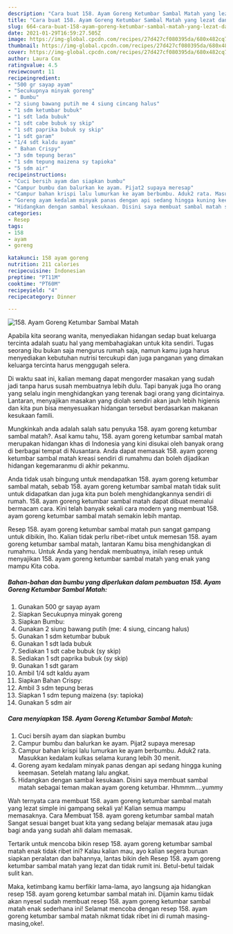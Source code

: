 ```yaml
---
description: "Cara buat 158. Ayam Goreng Ketumbar Sambal Matah yang lezat dan Mudah Dibuat"
title: "Cara buat 158. Ayam Goreng Ketumbar Sambal Matah yang lezat dan Mudah Dibuat"
slug: 664-cara-buat-158-ayam-goreng-ketumbar-sambal-matah-yang-lezat-dan-mudah-dibuat
date: 2021-01-29T16:59:27.505Z
image: https://img-global.cpcdn.com/recipes/27d427cf080395da/680x482cq70/158-ayam-goreng-ketumbar-sambal-matah-foto-resep-utama.jpg
thumbnail: https://img-global.cpcdn.com/recipes/27d427cf080395da/680x482cq70/158-ayam-goreng-ketumbar-sambal-matah-foto-resep-utama.jpg
cover: https://img-global.cpcdn.com/recipes/27d427cf080395da/680x482cq70/158-ayam-goreng-ketumbar-sambal-matah-foto-resep-utama.jpg
author: Laura Cox
ratingvalue: 4.5
reviewcount: 11
recipeingredient:
- "500 gr sayap ayam"
- "Secukupnya minyak goreng"
- " Bumbu"
- "2 siung bawang putih me 4 siung cincang halus"
- "1 sdm ketumbar bubuk"
- "1 sdt lada bubuk"
- "1 sdt cabe bubuk sy skip"
- "1 sdt paprika bubuk sy skip"
- "1 sdt garam"
- "1/4 sdt kaldu ayam"
- " Bahan Crispy"
- "3 sdm tepung beras"
- "1 sdm tepung maizena sy tapioka"
- "5 sdm air"
recipeinstructions:
- "Cuci bersih ayam dan siapkan bumbu"
- "Campur bumbu dan balurkan ke ayam. Pijat2 supaya meresap"
- "Campur bahan krispi lalu lumurkan ke ayam berbumbu. Aduk2 rata. Masukkan kedalam kulkas selama kurang lebih 30 menit."
- "Goreng ayam kedalam minyak panas dengan api sedang hingga kuning keemasan. Setelah matang lalu angkat."
- "Hidangkan dengan sambal kesukaan. Disini saya membuat sambal matah sebagai teman makan ayam goreng ketumbar. Hhmmm....yummy"
categories:
- Resep
tags:
- 158
- ayam
- goreng

katakunci: 158 ayam goreng 
nutrition: 211 calories
recipecuisine: Indonesian
preptime: "PT11M"
cooktime: "PT60M"
recipeyield: "4"
recipecategory: Dinner

---
```



![158. Ayam Goreng Ketumbar Sambal Matah](https://img-global.cpcdn.com/recipes/27d427cf080395da/680x482cq70/158-ayam-goreng-ketumbar-sambal-matah-foto-resep-utama.jpg)

Apabila kita seorang wanita, menyediakan hidangan sedap buat keluarga tercinta adalah suatu hal yang membahagiakan untuk kita sendiri. Tugas seorang ibu bukan saja mengurus rumah saja, namun kamu juga harus menyediakan kebutuhan nutrisi tercukupi dan juga panganan yang dimakan keluarga tercinta harus menggugah selera.

Di waktu  saat ini, kalian memang dapat mengorder masakan yang sudah jadi tanpa harus susah membuatnya lebih dulu. Tapi banyak juga lho orang yang selalu ingin menghidangkan yang terenak bagi orang yang dicintainya. Lantaran, menyajikan masakan yang diolah sendiri akan jauh lebih higienis dan kita pun bisa menyesuaikan hidangan tersebut berdasarkan makanan kesukaan famili. 



Mungkinkah anda adalah salah satu penyuka 158. ayam goreng ketumbar sambal matah?. Asal kamu tahu, 158. ayam goreng ketumbar sambal matah merupakan hidangan khas di Indonesia yang kini disukai oleh banyak orang di berbagai tempat di Nusantara. Anda dapat memasak 158. ayam goreng ketumbar sambal matah kreasi sendiri di rumahmu dan boleh dijadikan hidangan kegemaranmu di akhir pekanmu.

Anda tidak usah bingung untuk mendapatkan 158. ayam goreng ketumbar sambal matah, sebab 158. ayam goreng ketumbar sambal matah tidak sulit untuk didapatkan dan juga kita pun boleh menghidangkannya sendiri di rumah. 158. ayam goreng ketumbar sambal matah dapat dibuat memalui bermacam cara. Kini telah banyak sekali cara modern yang membuat 158. ayam goreng ketumbar sambal matah semakin lebih mantap.

Resep 158. ayam goreng ketumbar sambal matah pun sangat gampang untuk dibikin, lho. Kalian tidak perlu ribet-ribet untuk memesan 158. ayam goreng ketumbar sambal matah, lantaran Kamu bisa menghidangkan di rumahmu. Untuk Anda yang hendak membuatnya, inilah resep untuk menyajikan 158. ayam goreng ketumbar sambal matah yang enak yang mampu Kita coba.

<!--inarticleads1-->

##### Bahan-bahan dan bumbu yang diperlukan dalam pembuatan 158. Ayam Goreng Ketumbar Sambal Matah:

1. Gunakan 500 gr sayap ayam
1. Siapkan Secukupnya minyak goreng
1. Siapkan  Bumbu:
1. Gunakan 2 siung bawang putih (me: 4 siung, cincang halus)
1. Gunakan 1 sdm ketumbar bubuk
1. Gunakan 1 sdt lada bubuk
1. Sediakan 1 sdt cabe bubuk (sy skip)
1. Sediakan 1 sdt paprika bubuk (sy skip)
1. Gunakan 1 sdt garam
1. Ambil 1/4 sdt kaldu ayam
1. Siapkan  Bahan Crispy:
1. Ambil 3 sdm tepung beras
1. Siapkan 1 sdm tepung maizena (sy: tapioka)
1. Gunakan 5 sdm air




<!--inarticleads2-->

##### Cara menyiapkan 158. Ayam Goreng Ketumbar Sambal Matah:

1. Cuci bersih ayam dan siapkan bumbu
1. Campur bumbu dan balurkan ke ayam. Pijat2 supaya meresap
1. Campur bahan krispi lalu lumurkan ke ayam berbumbu. Aduk2 rata. Masukkan kedalam kulkas selama kurang lebih 30 menit.
1. Goreng ayam kedalam minyak panas dengan api sedang hingga kuning keemasan. Setelah matang lalu angkat.
1. Hidangkan dengan sambal kesukaan. Disini saya membuat sambal matah sebagai teman makan ayam goreng ketumbar. Hhmmm....yummy




Wah ternyata cara membuat 158. ayam goreng ketumbar sambal matah yang lezat simple ini gampang sekali ya! Kalian semua mampu memasaknya. Cara Membuat 158. ayam goreng ketumbar sambal matah Sangat sesuai banget buat kita yang sedang belajar memasak atau juga bagi anda yang sudah ahli dalam memasak.

Tertarik untuk mencoba bikin resep 158. ayam goreng ketumbar sambal matah enak tidak ribet ini? Kalau kalian mau, ayo kalian segera buruan siapkan peralatan dan bahannya, lantas bikin deh Resep 158. ayam goreng ketumbar sambal matah yang lezat dan tidak rumit ini. Betul-betul taidak sulit kan. 

Maka, ketimbang kamu berfikir lama-lama, ayo langsung aja hidangkan resep 158. ayam goreng ketumbar sambal matah ini. Dijamin kamu tiidak akan nyesel sudah membuat resep 158. ayam goreng ketumbar sambal matah enak sederhana ini! Selamat mencoba dengan resep 158. ayam goreng ketumbar sambal matah nikmat tidak ribet ini di rumah masing-masing,oke!.

